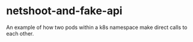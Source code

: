 # netshoot-and-fake-api
An example of how two pods within a k8s namespace make direct calls to each other.
